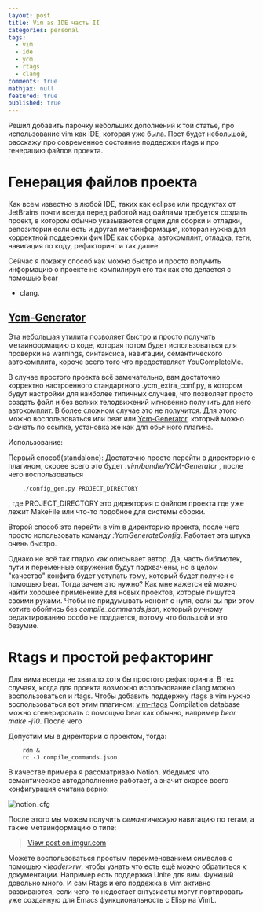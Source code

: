 ```yaml
---
layout: post
title: Vim as IDE часть II
categories: personal
tags: 
  - vim
  - ide
  - ycm
  - rtags
  - clang
comments: true
mathjax: null
featured: true
published: true
---
```


Решил добавить парочку небольших дополнений к той статье, про использование
vim как IDE, которая уже была. Пост будет небольшой, расскажу про современное
состояние поддержки rtags и про генерацию файлов проекта.

<!--excerpt-->


# Генерация файлов проекта

Как всем известно в любой IDE, таких как eclipse или продуктах от JetBrains
почти всегда перед работой над файлами требуется создать проект, в котором
обычно указываются опции для сборки и отладки, репозитории если есть и другая
метаинформация, которая нужна для корректной поддержки фич IDE как сборка,
автокомплит, отладка, теги, навигация по коду, рефакторинг и так далее.

Сейчас я покажу способ как можно быстро и просто получить информацию
о проекте не компилируя его так как это делается с помощью bear
+ clang. 

## <a href="https://github.com/rdnetto/YCM-Generator">Ycm-Generator</a>

Эта небольшая утилита позволяет быстро и просто получить метаинформацию
о коде, которая потом будет использоваться для проверки на warnings,
синтаксиса, навигации, семантического автокомплита, короче всего того что
предоставляет YouCompleteMe. 

В случае простого проекта всё замечательно, вам достаточно корректно
настроенного стандартного .ycm_extra_conf.py, в котором будут настройки для
наиболее типичных случаев, что позволяет просто создать файл и без всяких
телодвижений мгновенно получить для него автокомплит. В более сложном случае
это не получится. Для этого можно воспользоваться или bear или <a
href="https://github.com/rdnetto/YCM-Generator">Ycm-Generator</a>, который
можно скачать по ссылке, установка же как для обычного плагина.

Использование:

Первый способ(standalone): Достаточно просто перейти в директорию с плагином,
скорее всего это будет *.vim/bundle/YCM-Generator* , после чего
воспользоваться 
```
    ./config_gen.py PROJECT_DIRECTORY
```

, где PROJECT_DIRECTORY это директория с файлом проекта где уже лежит
MakeFile или что-то подобное для системы сборки.

Второй способ это перейти в vim в директорию проекта, после чего просто
использовать команду *:YcmGenerateConfig*. Работает эта штука очень быстро.

Однако не всё так гладко как описывает автор. Да, часть библиотек, пути
и переменные окружения будут подхвачены, но в целом "качество" конфига будет
уступать тому, который будет получен с помощью bear. Тогда зачем это нужно?
Как мне кажется ей можно найти хорошее применение для новых проектов, которые
пишутся своими руками. Чтобы не придумывать конфиг с нуля, если вы при этом
хотите обойтись без *compile_commands.json*, который ручному редактированию
особо не поддается, потому что большой и это безумие.

# Rtags и простой рефакторинг

Для вима всегда не хватало хотя бы простого рефакторинга. В тех случаях,
когда для проекта возможно использование clang можно воспользоваться и rtags.
Чтобы добавить поддержку rtags в vim нужно воспользоваться вот этим плагином:
<a href="https://github.com/lyuts/vim-rtags">vim-rtags</a>
Compilation database можно сгенерировать с помощью bear как обычно, например
*bear make -j10*. После чего 

Допустим мы в директории с проектом, тогда:

```
    rdm &
    rc -J compile_commands.json
```

В качестве примера я рассматриваю Notion. Убедимся что семантическое
автодополнение работает, а значит скорее всего конфигурация считана верно:

![notion_cfg](http://i.imgur.com/a7OPeOI.png)

После этого мы можем получить _семантическую_ навигацию по тегам, а также
метаинформацию о типе:

<blockquote class="imgur-embed-pub" lang="en" data-id="a/Abqr5">
<a href="//imgur.com/a/Abqr5">View post on imgur.com</a></blockquote>
<script async src="//s.imgur.com/min/embed.js" charset="utf-8"></script>

Можете воспользоваться простым переименованием символов с помощью
*\<leader\>rw*, чтобы узнать что есть ещё можно обратиться к документации.
Например есть поддержка Unite для вим. Функций довольно много. И сам Rtags
и его поддежка в Vim активно развиваются, если чего-то недостает энтузиасты
могут портировать уже созданную для Emacs функциональность с Elisp на VimL.
